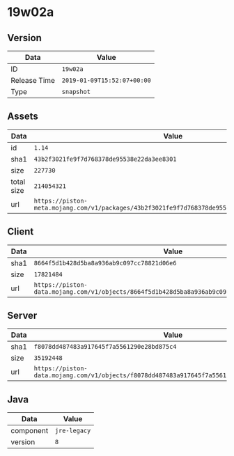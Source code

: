 # 19w02a

## Version

|**Data**        | **Value**                 |
|----------------|-------------------------|
| ID   | ```19w02a```   |
| Release Time   | ```2019-01-09T15:52:07+00:00```   |
| Type   | ```snapshot```   |

## Assets

|**Data**        | **Value**                 |
|----------------|-------------------------|
| id   | ```1.14```   |
| sha1   | ```43b2f3021fe9f7d768378de95538e22da3ee8301```   |
| size   | ```227730```   |
| total size  | ```214054321```  |
| url       | ```https://piston-meta.mojang.com/v1/packages/43b2f3021fe9f7d768378de95538e22da3ee8301/1.14.json``` |

## Client

|**Data**        | **Value**                 |
|----------------|-------------------------|
| sha1   | ```8664f5d1b428d5ba8a936ab9c097cc78821d06e6```   |
| size   | ```17821484```   |
| url       | ```https://piston-data.mojang.com/v1/objects/8664f5d1b428d5ba8a936ab9c097cc78821d06e6/client.jar``` |

## Server

|**Data**        | **Value**                 |
|----------------|-------------------------|
| sha1   | ```f8078dd487483a917645f7a5561290e28bd875c4```   |
| size   | ```35192448```   |
| url       | ```https://piston-data.mojang.com/v1/objects/f8078dd487483a917645f7a5561290e28bd875c4/server.jar``` |

## Java

|**Data**        | **Value**                 |
|----------------|-------------------------|
| component   | ```jre-legacy```   |
| version   | ```8```   |